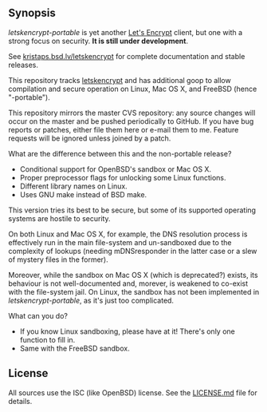 ## Synopsis

*letskencrypt-portable* is yet another [Let's
Encrypt](https://letsencrypt.org) client, but one with a strong focus on
security.  **It is still under development**. 

See [kristaps.bsd.lv/letskencrypt](https://kristaps.bsd.lv/letskencrypt)
for complete documentation and stable releases.

This repository tracks
[letskencrypt](https://github.com/kristapsdz/letskencrypt) and has
additional goop to allow compilation and secure operation on Linux, Mac
OS X, and FreeBSD (hence "-portable").

This repository mirrors the master CVS repository: any source changes
will occur on the master and be pushed periodically to GitHub.  If you
have bug reports or patches, either file them here or e-mail them to me.
Feature requests will be ignored unless joined by a patch.

What are the difference between this and the non-portable release?

* Conditional support for OpenBSD's sandbox or Mac OS X.
* Proper preprocessor flags for unlocking some Linux functions.
* Different library names on Linux.
* Uses GNU make instead of BSD make.

This version tries its best to be secure, but some of its supported
operating systems are hostile to security.

On both Linux and Mac OS X, for example, the DNS resolution process is
effectively run in the main file-system and un-sandboxed due to the
complexity of lookups (needing mDNSresponder in the latter case or a
slew of mystery files in the former).

Moreover, while the sandbox on Mac OS X (which is deprecated?) exists,
its behaviour is not well-documented and, morever, is weakened to
co-exist with the file-system jail.  On Linux, the sandbox has not been
implemented in *letskencrypt-portable*, as it's just too complicated.

What can you do?

* If you know Linux sandboxing, please have at it!  There's only one
function to fill in.
* Same with the FreeBSD sandbox.

## License

All sources use the ISC (like OpenBSD) license.  See the
[LICENSE.md](LICENSE.md) file for details.

